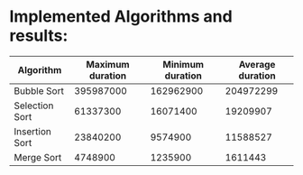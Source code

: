 # Implemented Algorithms and results:
|           Algorithm              | Maximum duration |   Minimum duration     | Average duration |
| -------------------------------- | ---------------- | ---------------------- | ---------------- |
|                      Bubble Sort |        395987000 |              162962900 |        204972299 |
|                   Selection Sort |         61337300 |               16071400 |         19209907 |
|                   Insertion Sort |         23840200 |                9574900 |         11588527 |
|                       Merge Sort |          4748900 |                1235900 |          1611443 |
